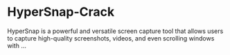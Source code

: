 # HyperSnap-Crack
HyperSnap is a powerful and versatile screen capture tool that allows users to capture high-quality screenshots, videos, and even scrolling windows with ...
